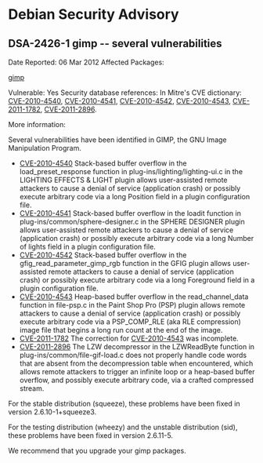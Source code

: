 
Debian Security Advisory
========================


DSA-2426-1 gimp -- several vulnerabilities
------------------------------------------



Date Reported:
06 Mar 2012
Affected Packages:

[gimp](https://packages.debian.org/src:gimp)

Vulnerable:
Yes
Security database references:
In Mitre's CVE dictionary: [CVE-2010-4540](https://security-tracker.debian.org/tracker/CVE-2010-4540), [CVE-2010-4541](https://security-tracker.debian.org/tracker/CVE-2010-4541), [CVE-2010-4542](https://security-tracker.debian.org/tracker/CVE-2010-4542), [CVE-2010-4543](https://security-tracker.debian.org/tracker/CVE-2010-4543), [CVE-2011-1782](https://security-tracker.debian.org/tracker/CVE-2011-1782), [CVE-2011-2896](https://security-tracker.debian.org/tracker/CVE-2011-2896).  

More information:

Several vulnerabilities have been identified in GIMP, the GNU Image
Manipulation Program.


* [CVE-2010-4540](https://security-tracker.debian.org/tracker/CVE-2010-4540)
Stack-based buffer overflow in the load\_preset\_response
 function in plug-ins/lighting/lighting-ui.c in the LIGHTING
 EFFECTS & LIGHT plugin allows user-assisted remote attackers
 to cause a denial of service (application crash) or possibly
 execute arbitrary code via a long Position field in a plugin
 configuration file.
* [CVE-2010-4541](https://security-tracker.debian.org/tracker/CVE-2010-4541)
Stack-based buffer overflow in the loadit function in
 plug-ins/common/sphere-designer.c in the SPHERE DESIGNER
 plugin allows user-assisted remote attackers to cause a denial
 of service (application crash) or possibly execute arbitrary
 code via a long Number of lights field in a plugin
 configuration file.
* [CVE-2010-4542](https://security-tracker.debian.org/tracker/CVE-2010-4542)
Stack-based buffer overflow in the gfig\_read\_parameter\_gimp\_rgb
 function in the GFIG plugin allows user-assisted remote
 attackers to cause a denial of service (application crash) or
 possibly execute arbitrary code via a long Foreground field in a
 plugin configuration file.
* [CVE-2010-4543](https://security-tracker.debian.org/tracker/CVE-2010-4543)
Heap-based buffer overflow in the read\_channel\_data function in
 file-psp.c in the Paint Shop Pro (PSP) plugin allows remote
 attackers to cause a denial of service (application crash) or
 possibly execute arbitrary code via a PSP\_COMP\_RLE (aka RLE
 compression) image file that begins a long run count at the end
 of the image.
* [CVE-2011-1782](https://security-tracker.debian.org/tracker/CVE-2011-1782)
The correction for [CVE-2010-4543](https://security-tracker.debian.org/tracker/CVE-2010-4543) was incomplete.
* [CVE-2011-2896](https://security-tracker.debian.org/tracker/CVE-2011-2896)
The LZW decompressor in the LZWReadByte function in
 plug-ins/common/file-gif-load.c does not properly handle code
 words that are absent from the decompression table when
 encountered, which allows remote attackers to trigger an
 infinite loop or a heap-based buffer overflow, and possibly
 execute arbitrary code, via a crafted compressed stream.


For the stable distribution (squeeze), these problems have been fixed in
version 2.6.10-1+squeeze3.


For the testing distribution (wheezy) and the unstable distribution
(sid), these problems have been fixed in version 2.6.11-5.


We recommend that you upgrade your gimp packages.





